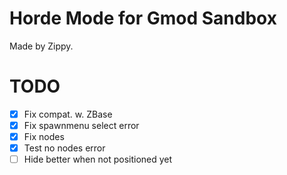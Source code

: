 # Horde Mode for Gmod Sandbox
Made by Zippy.

# TODO
- [x] Fix compat. w. ZBase
- [x] Fix spawnmenu select error
- [x] Fix nodes
- [x] Test no nodes error
- [ ] Hide better when not positioned yet
